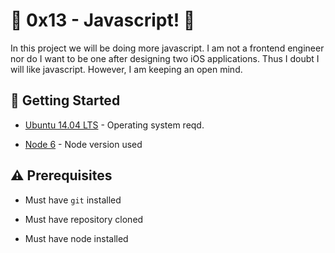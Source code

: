 # :shell: 0x13 - Javascript! :shell:

In this project we will be doing more javascript. I am not a frontend engineer nor do I want to be one after designing two iOS applications. Thus I doubt I will like javascript. However, I am keeping an open mind.

## :running: Getting Started

* [Ubuntu 14.04 LTS](http://releases.ubuntu.com/14.04/) - Operating system reqd.

* [Node 6](https://deb.nodesource.com/setup_6.x) - Node version used


## :warning: Prerequisites

* Must have `git` installed


* Must have repository cloned

* Must have node installed
